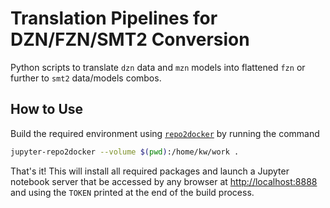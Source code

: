 # Translation Pipelines for DZN/FZN/SMT2 Conversion

Python scripts to translate `dzn` data and `mzn` models into flattened `fzn` or
further to `smt2` data/models combos.

## How to Use

Build the required environment using
[`repo2docker`](https://repo2docker.readthedocs.io/en/latest/install.html) by
running the command

```zsh
jupyter-repo2docker --volume $(pwd):/home/kw/work .
```

That's it! This will install all required packages and launch a Jupyter notebook
server that be accessed by any browser at
[http://localhost:8888](http://localhost:8888) and using the `TOKEN` printed at
the end of the build process.
